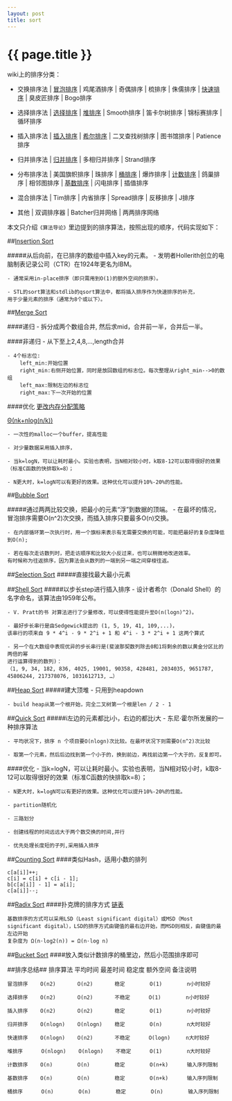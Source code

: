 ```yaml
---
layout: post
title: sort 
---
```


{{ page.title }}
==================

wiki上的排序分类：

* 交换排序法    | [冒泡排序](http://zh.wikipedia.org/wiki/%E5%86%92%E6%B3%A1%E6%8E%92%E5%BA%8F) | 鸡尾酒排序 | 奇偶排序 | 梳排序 | 侏儒排序 | [快速排序](http://zh.wikipedia.org/wiki/%E5%BF%AB%E9%80%9F%E6%8E%92%E5%BA%8F) | 臭皮匠排序 | Bogo排序

* 选择排序法    | [选择排序](http://zh.wikipedia.org/wiki/%E9%80%89%E6%8B%A9%E6%8E%92%E5%BA%8F) | [堆排序](http://zh.wikipedia.org/wiki/%E5%A0%86%E6%8E%92%E5%BA%8F) | Smooth排序 | 笛卡尔树排序 | 锦标赛排序 | 循环排序

* 插入排序法    | [插入排序](http://zh.wikipedia.org/wiki/%E6%8F%92%E5%85%A5%E6%8E%92%E5%BA%8F) | [希尔排序](http://zh.wikipedia.org/wiki/%E5%B8%8C%E5%B0%94%E6%8E%92%E5%BA%8F) | 二叉查找树排序 | 图书馆排序 | Patience排序

* 归并排序法    | [归并排序](http://zh.wikipedia.org/wiki/%E5%BD%92%E5%B9%B6%E6%8E%92%E5%BA%8F) | 多相归并排序 | Strand排序

* 分布排序法    | 美国旗帜排序 | 珠排序 | [桶排序](http://zh.wikipedia.org/wiki/%E6%A1%B6%E6%8E%92%E5%BA%8F) | 爆炸排序 | [计数排序](http://zh.wikipedia.org/wiki/%E8%AE%A1%E6%95%B0%E6%8E%92%E5%BA%8F) | 鸽巢排序 | 相邻图排序 | [基数排序](http://zh.wikipedia.org/wiki/%E5%9F%BA%E6%95%B0%E6%8E%92%E5%BA%8F) | 闪电排序 | 插值排序

* 混合排序法    | Tim排序 | 内省排序 | Spread排序 | 反移排序 | J排序

* 其他 | 双调排序器 | Batcher归并网络 | 两两排序网络

本文只介绍`《算法导论》`里边提到的排序算法，按照出现的顺序，代码实现如下：

##[Insertion Sort](./clrs/insertion_sort.cpp)

#####从后向前，在已排序的数组中插入key的元素。
    - 发明者Hollerith创立的电脑制表记录公司（CTR）在1924年更名为IBM。

    - 通常采用in-place排序（即只需用到O(1)的额外空间的排序）。
    
    - STL的sort算法和stdlib的qsort算法中，都将插入排序作为快速排序的补充，
    用于少量元素的排序（通常为8个或以下）。

##[Merge Sort](./src/mergesort.cpp)

####递归
    - 拆分成两个数组合并, 然后求mid，合并前一半，合并后一半。

####非递归
    - 从下至上2,4,8,...,length合并

    - 4个标志位:
        left_min:开始位置
        right_min:右侧开始位置，同时是放回数组的标志位。每次整理从right_min-->0的数组
        left_max:限制左边的标志位
        right_max:下一次开始的位置 

####优化
[更改内存分配策略](http://blog.kingsamchen.com/archives/668)

[Θ(nk+nlog(n/k))](http://blog.kingsamchen.com/archives/715?replytocom=1328)

    - 一次性的malloc一个buffer，提高性能 

    - 对少量数据采用插入排序，

    - 当k=logN，可以让耗时最小。实验也表明，当N相对较小时，k取8-12可以取得很好的效果（标准C函数的快排取k=8）；
    
    - N更大时，k=logN可以有更好的效果。这种优化可以提升10%-20%的性能。

##[Bubble Sort](./src/bubble_sort.cpp)

#####通过两两比较交换，把最小的元素“浮”到数据的顶端。
    - 在最坏的情况，冒泡排序需要O(n^2)次交换，而插入排序只要最多O(n)交换。

    - 在内部循环第一次执行时，用一个旗标来表示有无需要交换的可能，可能把最好的复杂度降低到O(n);

    - 若在每次走访数列时，把走访顺序和比较大小反过来，也可以稍微地改进效率。
    有时候称为往返排序，因为算法会从数列的一端到另一端之间穿梭往返。

##[Selection Sort](./src/selection_sort.cpp)
#####直接找最大最小元素

##[Shell Sort](./src/shell_sort.cpp)
#####以步长step进行插入排序
    - 设计者希尔（Donald Shell）的名字命名，该算法由1959年公布。

    - V. Pratt的书 对算法进行了少量修改，可以使得性能提升至O(n(logn)^2)。

    - 最好步长串行是由Sedgewick提出的 (1, 5, 19, 41, 109,...)，
    该串行的项来自 9 * 4^i - 9 * 2^i + 1 和 4^i - 3 * 2^i + 1 这两个算式

    - 另一个在大数组中表现优异的步长串行是(斐波那契数列除去0和1将剩余的数以黄金分区比的两倍的幂
    进行运算得到的数列)：
    （1, 9, 34, 182, 836, 4025, 19001, 90358, 428481, 2034035, 9651787, 45806244, 217378076, 1031612713, …）

##[Heap Sort](./src/heapsort.cpp)
#####建大顶堆
    - 只用到heapdown
    
    - build heap从第一个根开始，完全二叉树第一个根是len / 2 - 1   

##[Quick Sort](./src/quicksort.cpp)
#####i左边的元素都比i小，右边的都比i大
    - 东尼·霍尔所发展的一种排序算法

    - 平均状况下，排序 n 个项目要Ο(nlogn)次比较。在最坏状况下则需要Ο(n^2)次比较
    
    - 取第一个元素，然后后边找到第一个小于的，换到前边，再找前边第一个大于的，反复即可。

####优化
    - 当k=logN，可以让耗时最小。实验也表明，当N相对较小时，k取8-12可以取得很好的效果（标准C函数的快排取k=8）；
    
    - N更大时，k=logN可以有更好的效果。这种优化可以提升10%-20%的性能。

    - partition随机化

    - 三路划分

    - 创建线程的时间远远大于两个数交换的时间,并行

    - 优先处理长度短的子列,采用插入排序

##[Counting Sort](./src/counting_sort.cpp)
####类似Hash，适用小数的排列
    
    c[a[i]]++;
    c[i] = c[i] + c[i - 1];
    b[c[a[i]] - 1] = a[i];
    c[a[i]]--;

##[Radix Sort](./src/radix_sort_array.cpp)
####扑克牌的排序方式 [链表](./src/radix_sort_list.cpp) 
    
    基数排序的方式可以采用LSD（Least significant digital）或MSD（Most significant digital），LSD的排序方式由键值的最右边开始，而MSD则相反，由键值的最左边开始
    复杂度为 Ω(n·log2(n)) = Ω(n·log n) 


##[Bucket Sort](./src/bucket_sort.cpp)
####放入类似计数排序的桶里边，然后小范围排序即可

##排序总结##
    排序算法    平均时间    最差时间    稳定度      额外空间    备注说明

    冒泡排序    O(n2)       O(n2)       稳定        O(1)        n小时较好
    
    选择排序    O(n2)       O(n2)       不稳定      O(1)        n小时较好

    插入排序    O(n2)       O(n2)       稳定        O(1)        n小时较好

    归并排序    O(nlogn)    O(nlogn)    稳定        O(n)        n大时较好

    快速排序    O(nlogn)    O(n2)       不稳定      O(logn)     n大时较好

    堆排序      O(nlogn)    O(nlogn)    不稳定      O(1)        n大时较好

    计数排序    O(n)        O(n)        稳定        O(n+k)      输入序列限制

    基数排序    O(n)        O(n)        稳定        O(n+k)      输入序列限制

    桶排序      O(n)        O(n)        稳定        O(n)        输入序列限制

